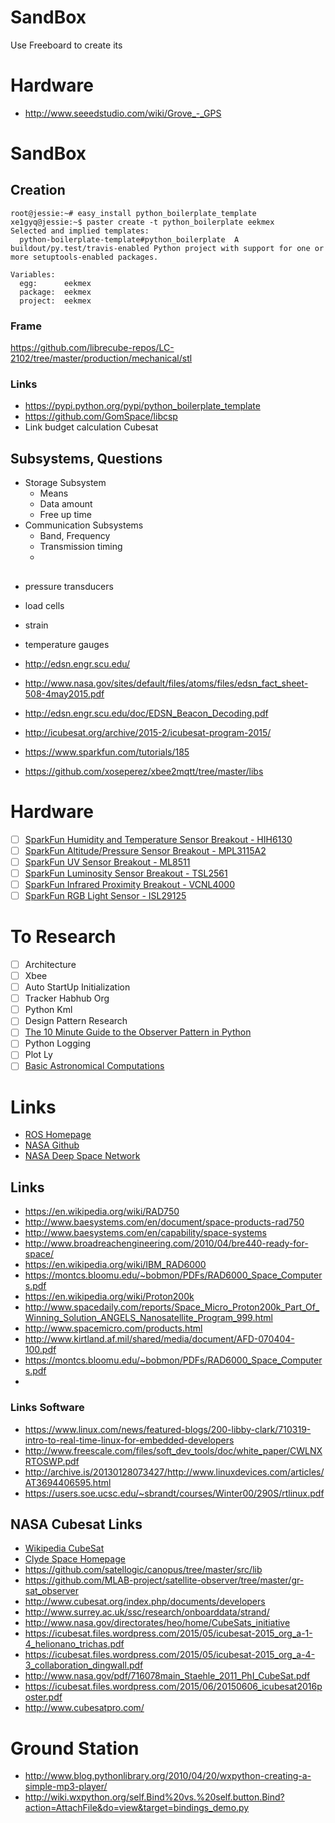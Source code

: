SandBox
==

Use Freeboard to create its 

# Hardware

- http://www.seeedstudio.com/wiki/Grove_-_GPS

# SandBox

## Creation

    root@jessie:~# easy_install python_boilerplate_template
    xe1gyq@jessie:~$ paster create -t python_boilerplate eekmex
    Selected and implied templates:
      python-boilerplate-template#python_boilerplate  A buildout/py.test/travis-enabled Python project with support for one or more setuptools-enabled packages.
    
    Variables:
      egg:      eekmex
      package:  eekmex
      project:  eekmex

### Frame

https://github.com/librecube-repos/LC-2102/tree/master/production/mechanical/stl

### Links

- https://pypi.python.org/pypi/python_boilerplate_template
- https://github.com/GomSpace/libcsp
- Link budget calculation Cubesat

## Subsystems, Questions

- Storage Subsystem
  - Means
  - Data amount
  - Free up time
- Communication Subsystems
  - Band, Frequency
  - Transmission timing
  - 



## 

- pressure transducers
- load cells
- strain
- temperature gauges

- http://edsn.engr.scu.edu/
- http://www.nasa.gov/sites/default/files/atoms/files/edsn_fact_sheet-508-4may2015.pdf
- http://edsn.engr.scu.edu/doc/EDSN_Beacon_Decoding.pdf
- http://icubesat.org/archive/2015-2/icubesat-program-2015/
- https://www.sparkfun.com/tutorials/185
- https://github.com/xoseperez/xbee2mqtt/tree/master/libs


# Hardware

- [ ] [SparkFun Humidity and Temperature Sensor Breakout - HIH6130](https://www.sparkfun.com/products/11295)
- [ ] [SparkFun Altitude/Pressure Sensor Breakout - MPL3115A2](https://www.sparkfun.com/products/11084)
- [ ] [SparkFun UV Sensor Breakout - ML8511](https://www.sparkfun.com/products/12705)
- [ ] [SparkFun Luminosity Sensor Breakout - TSL2561](https://www.sparkfun.com/products/12055)
- [ ] [SparkFun Infrared Proximity Breakout - VCNL4000](https://www.sparkfun.com/products/10901)
- [ ] [SparkFun RGB Light Sensor - ISL29125](https://www.sparkfun.com/products/12829)

# To Research

- [ ] Architecture
- [ ] Xbee
- [ ] Auto StartUp Initialization
- [ ] Tracker Habhub Org
- [ ] Python Kml
- [ ] Design Pattern Research
- [ ] [The 10 Minute Guide to the Observer Pattern in Python](http://www.giantflyingsaucer.com/blog/?p=5117)
- [ ] Python Logging
- [ ] Plot Ly
- [ ] [Basic Astronomical Computations](http://rhodesmill.org/pyephem/)

# Links

- [ROS Homepage](http://wiki.ros.org/wiki/edison)
- [NASA Github](https://github.com/nasa)
- [NASA Deep Space Network](https://en.wikipedia.org/wiki/NASA_Deep_Space_Network)

## Links


- https://en.wikipedia.org/wiki/RAD750
- http://www.baesystems.com/en/document/space-products-rad750
- http://www.baesystems.com/en/capability/space-systems
- http://www.broadreachengineering.com/2010/04/bre440-ready-for-space/
- https://en.wikipedia.org/wiki/IBM_RAD6000
- https://montcs.bloomu.edu/~bobmon/PDFs/RAD6000_Space_Computers.pdf
- https://en.wikipedia.org/wiki/Proton200k
- http://www.spacedaily.com/reports/Space_Micro_Proton200k_Part_Of_Winning_Solution_ANGELS_Nanosatellite_Program_999.html
- http://www.spacemicro.com/products.html
- http://www.kirtland.af.mil/shared/media/document/AFD-070404-100.pdf
- https://montcs.bloomu.edu/~bobmon/PDFs/RAD6000_Space_Computers.pdf
- 
### Links Software

- https://www.linux.com/news/featured-blogs/200-libby-clark/710319-intro-to-real-time-linux-for-embedded-developers
- http://www.freescale.com/files/soft_dev_tools/doc/white_paper/CWLNXRTOSWP.pdf
- http://archive.is/20130128073427/http://www.linuxdevices.com/articles/AT3694406595.html
- https://users.soe.ucsc.edu/~sbrandt/courses/Winter00/290S/rtlinux.pdf

## NASA Cubesat Links

- [Wikipedia CubeSat](https://en.wikipedia.org/wiki/CubeSat)
- [Clyde Space Homepage](http://www.clyde-space.com/cubesat_shop)
- https://github.com/satellogic/canopus/tree/master/src/lib
- https://github.com/MLAB-project/satellite-observer/tree/master/gr-sat_observer
- http://www.cubesat.org/index.php/documents/developers
- http://www.surrey.ac.uk/ssc/research/onboarddata/strand/
- http://www.nasa.gov/directorates/heo/home/CubeSats_initiative
- https://icubesat.files.wordpress.com/2015/05/icubesat-2015_org_a-1-4_helionano_trichas.pdf
- https://icubesat.files.wordpress.com/2015/05/icubesat-2015_org_a-4-3_collaboration_dingwall.pdf
- http://www.nasa.gov/pdf/716078main_Staehle_2011_PhI_CubeSat.pdf
- https://icubesat.files.wordpress.com/2015/06/20150606_icubesat2016poster.pdf
- http://www.cubesatpro.com/

Ground Station
==

- http://www.blog.pythonlibrary.org/2010/04/20/wxpython-creating-a-simple-mp3-player/
- http://wiki.wxpython.org/self.Bind%20vs.%20self.button.Bind?action=AttachFile&do=view&target=bindings_demo.py